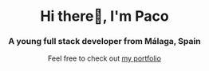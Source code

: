<h1 align="center">Hi there👋, I'm Paco</h1>
<h3 align="center">A young full stack developer from Málaga, Spain</h3>
<p align="center">Feel free to check out <a href="https://pacoarjonadev.netlify.app/">my portfolio</a></p>


